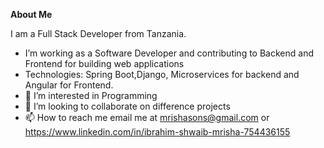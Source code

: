**About Me**

 I am a Full Stack Developer  from Tanzania.
- I’m working as a Software Developer and contributing to Backend and Frontend for building web applications
- Technologies: Spring Boot,Django, Microservices for backend and Angular for Frontend.
- 👀 I’m interested in Programming
- 💞️ I’m looking to collaborate on difference projects
- 📫 How to reach me email me at mrishasons@gmail.com or https://www.linkedin.com/in/ibrahim-shwaib-mrisha-754436155
  

<!---
mrishason/mrishason is a ✨ special ✨ repository because its `README.md` (this file) appears on your GitHub profile.
You can click the Preview link to take a look at your changes.
--->

